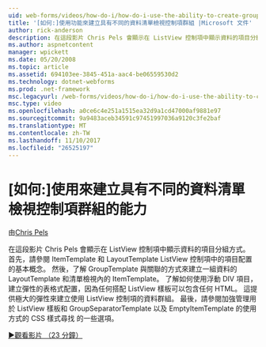 ```yaml
---
uid: web-forms/videos/how-do-i/how-do-i-use-the-ability-to-create-groups-with-the-listview-control-for-different-data
title: '[如何:]使用功能來建立具有不同的資料清單檢視控制項群組 |Microsoft 文件'
author: rick-anderson
description: 在這段影片 Chris Pels 會顯示在 ListView 控制項中顯示資料的項目分組方式。 首先，請參閱 ListView 檔控制中的項目配置的基本概念...
ms.author: aspnetcontent
manager: wpickett
ms.date: 05/20/2008
ms.topic: article
ms.assetid: 694103ee-3845-451a-aac4-be06559530d2
ms.technology: dotnet-webforms
ms.prod: .net-framework
msc.legacyurl: /web-forms/videos/how-do-i/how-do-i-use-the-ability-to-create-groups-with-the-listview-control-for-different-data
msc.type: video
ms.openlocfilehash: a0ce6c4e251a1515ea32d9a1cd47000af9881e97
ms.sourcegitcommit: 9a9483aceb34591c97451997036a9120c3fe2baf
ms.translationtype: MT
ms.contentlocale: zh-TW
ms.lasthandoff: 11/10/2017
ms.locfileid: "26525197"
---
```

<a name="how-do-i-use-the-ability-to-create-groups-with-the-listview-control-for-different-data"></a>[如何:]使用來建立具有不同的資料清單檢視控制項群組的能力
====================
由[Chris Pels](https://twitter.com/chrispels)

在這段影片 Chris Pels 會顯示在 ListView 控制項中顯示資料的項目分組方式。 首先，請參閱 ItemTemplate 和 LayoutTemplate ListView 控制項中的項目配置的基本概念。 然後，了解 GroupTemplate 與關聯的方式來建立一組資料的 LayoutTemplate 和清單檢視內的 ItemTemplate。 了解如何使用浮動 DIV 項目，建立彈性的表格式配置，因為任何搭配 ListView 樣板可以包含任何 HTML。 這提供極大的彈性來建立使用 ListView 控制項的資料群組。 最後，請參閱加強管理用於 ListView 樣板和 GroupSeparatorTemplate 以及 EmptyItemTemplate 的使用方式的 CSS 樣式尋找 的一些選項。

[&#9654;觀看影片 （23 分鐘）](https://channel9.msdn.com/Blogs/ASP-NET-Site-Videos/how-do-i-use-the-ability-to-create-groups-with-the-listview-control-for-different-data)
